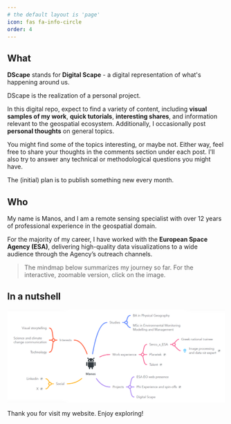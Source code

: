 ```yaml
---
# the default layout is 'page'
icon: fas fa-info-circle
order: 4
---
```

## What 

__DScape__ stands for __Digital Scape__ - a digital representation of what's happening around us.

DScape is the realization of a personal project.

In this digital repo, expect to find a variety of content, including __visual samples of my work__, __quick tutorials__, __interesting shares__, and information relevant to the geospatial ecosystem. Additionally, I occasionally post __personal thoughts__ on general topics.

You might find some of the topics interesting, or maybe not. Either way, feel free to share your thoughts in the comments section under each post. I'll also try to answer any technical or methodological questions you might have.

The (initial) plan is to publish something new every month.

## Who

My name is Manos, and I am a remote sensing specialist with over 12 years of professional experience in the geospatial domain.

For the majority of my career, I have worked with the __European Space Agency (ESA)__, delivering high-quality data visualizations to a wide audience through the Agency’s outreach channels.


>The mindmap below summarizes my journey so far. For the interactive, zoomable version, click on the image.

## In a nutshell 

[![mindmap](/assets/img/about/mindmap.png)](https://www.mindmeister.com/3371135807/manos)

Thank you for visit my website. Enjoy exploring!


